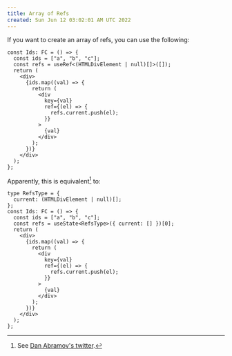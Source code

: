 ```yaml
---
title: Array of Refs
created: Sun Jun 12 03:02:01 AM UTC 2022
---
```


If you want to create an array of refs, you can use the following:

```tsx
const Ids: FC = () => {
  const ids = ["a", "b", "c"];
  const refs = useRef<(HTMLDivElement | null)[]>([]);
  return (
    <div>
      {ids.map((val) => {
        return (
          <div
            key={val}
            ref={(el) => {
              refs.current.push(el);
            }}
          >
            {val}
          </div>
        );
      })}
    </div>
  );
};
```

Apparently, this is equivalent[^1] to:

```tsx
type RefsType = {
  current: (HTMLDivElement | null)[];
};
const Ids: FC = () => {
  const ids = ["a", "b", "c"];
  const refs = useState<RefsType>({ current: [] })[0];
  return (
    <div>
      {ids.map((val) => {
        return (
          <div
            key={val}
            ref={(el) => {
              refs.current.push(el);
            }}
          >
            {val}
          </div>
        );
      })}
    </div>
  );
};
```

[^1]: See [Dan Abramov's twitter](https://twitter.com/dan_abramov/status/1099842565631819776?lang=en).
